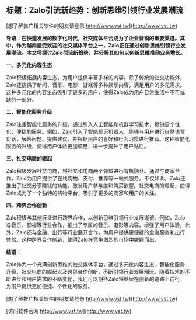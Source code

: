 ## **标题：Zalo引流新趋势：创新思维引领行业发展潮流**

[想了解推广相关软件的朋友请登录 http://www.vst.tw](http://www.vst.tw)

**导语：在快速发展的数字化时代，社交媒体平台成为了企业营销的重要渠道。其中，作为越南最受欢迎的社交媒体平台之一，Zalo正在通过创新思维引领行业发展潮流。本文将探讨Zalo引流新趋势，并分析其如何以创新思维推动业务增长。**

**一、多元化内容生态**

Zalo积极拓展内容生态，为用户提供丰富多样的内容。除了传统的社交功能外，Zalo还提供了新闻、音乐、电影、游戏等多种娱乐内容，满足用户的多元需求。这种多元化的内容生态吸引了更多的用户，使得Zalo成为用户日常生活中不可或缺的一部分。

**二、智能化服务升级**

Zalo注重智能化服务的升级，通过引入人工智能和机器学习技术，提供更个性化、便捷的服务。例如，Zalo引入了智能聊天机器人，能够与用户进行自然语言对话，解答问题、提供建议，并根据用户的喜好和行为习惯进行推荐。这种智能化服务的升级，使得用户体验更加顺畅，进一步提升了用户黏性。

**三、社交电商的崛起**

Zalo积极发展社交电商，将社交和电商两个领域进行有机融合。通过与商家合作，Zalo为用户提供了在线购物、支付、推荐等一站式服务。不仅如此，Zalo还推出了社交分享赚钱的功能，激发用户参与度和购买欲望。社交电商的崛起，使得Zalo成为了一个独特的购物平台，吸引了更多的商家和用户的关注。

**四、跨界合作创新**

Zalo积极与其他行业进行跨界合作，以创新思维引领行业发展潮流。例如，Zalo与音乐、影视等行业合作，推出了专属的音乐、电影等内容，增强了用户体验。此外，Zalo还与金融、出行等行业展开合作，为用户提供更便捷的金融服务和出行体验。这种跨界合作创新，使得Zalo在竞争激烈的市场中脱颖而出。

**结语：**

Zalo作为一个充满创新思维的社交媒体平台，通过多元化内容生态、智能化服务升级、社交电商的崛起以及跨界合作创新，不断引领行业发展潮流。随着技术的不断进步和用户需求的不断变化，我们可以期待Zalo将继续在创新的道路上前行，为用户提供更加便捷、个性化的服务。

[想了解推广相关软件的朋友请登录 http://www.vst.tw](http://www.vst.tw)


[访问软件官网 http://www.vst.tw](http://www.vst.tw)
